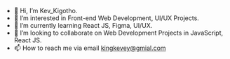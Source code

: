 - 👋 Hi, I’m Kev_Kigotho.
- 👀 I’m interested in Front-end Web Development, UI/UX Projects.
- 🌱 I’m currently learning React JS, Figma, UI/UX.
- 💞️ I’m looking to collaborate on Web Development Projects in JavaScript, React JS.
- 📫 How to reach me via email kingkevey@gmial.com

